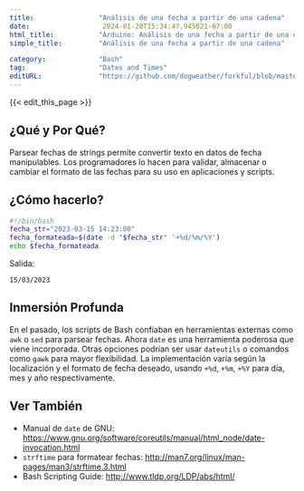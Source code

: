 ```yaml
---
title:                "Análisis de una fecha a partir de una cadena"
date:                  2024-01-20T15:34:47.945021-07:00
html_title:           "Arduino: Análisis de una fecha a partir de una cadena"
simple_title:         "Análisis de una fecha a partir de una cadena"

category:             "Bash"
tag:                  "Dates and Times"
editURL:              "https://github.com/dogweather/forkful/blob/master/content/es/bash/parsing-a-date-from-a-string.md"
---
```


{{< edit_this_page >}}

## ¿Qué y Por Qué?
Parsear fechas de strings permite convertir texto en datos de fecha manipulables. Los programadores lo hacen para validar, almacenar o cambiar el formato de las fechas para su uso en aplicaciones y scripts.

## ¿Cómo hacerlo?
```Bash
#!/bin/bash
fecha_str="2023-03-15 14:23:00"
fecha_formateada=$(date -d "$fecha_str" '+%d/%m/%Y')
echo $fecha_formateada
```
Salida:
```
15/03/2023
```

## Inmersión Profunda
En el pasado, los scripts de Bash confiaban en herramientas externas como `awk` o `sed` para parsear fechas. Ahora `date` es una herramienta poderosa que viene incorporada. Otras opciones podrían ser usar `dateutils` o comandos como `gawk` para mayor flexibilidad. La implementación varía según la localización y el formato de fecha deseado, usando `+%d`, `+%m`, `+%Y` para día, mes y año respectivamente.

## Ver También
- Manual de `date` de GNU: https://www.gnu.org/software/coreutils/manual/html_node/date-invocation.html
- `strftime` para formatear fechas: http://man7.org/linux/man-pages/man3/strftime.3.html
- Bash Scripting Guide: http://www.tldp.org/LDP/abs/html/
